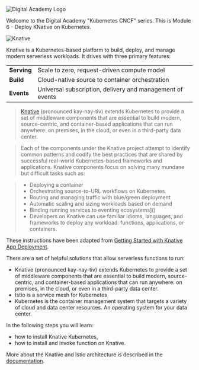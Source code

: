 ![Digital Academy Logo](/sylus/courses/kubernetes-cncf/module-6/assets/digital-academy-logo.png)

Welcome to the Digital Academy "Kubernetes CNCF" series. This is Module 6 - Deploy KNative on Kubernetes.

![Knative](/sylus/courses/kubernetes-cncf/module-6/assets/knative-logo.png "Build, deploy, and manage modern serverless workloads.")

Knative is a Kubernetes-based platform to build, deploy, and manage modern serverless workloads. It drives with three primary features:

|   |   |
|---|---|
| **Serving** | Scale to zero, request-driven compute model |
| **Build**   | Cloud-native source to container orchestration |
| **Events**  | Universal subscription, delivery and management of events |

> [Knative](https://github.com/knative/docs) (pronounced kay-nay-tiv) extends Kubernetes to provide a set of middleware components that are essential to build modern, source-centric, and container-based applications that can run anywhere: on premises, in the cloud, or even in a third-party data center.

> Each of the components under the Knative project attempt to identify common patterns and codify the best practices that are shared by successful real-world Kubernetes-based frameworks and applications. Knative components focus on solving many mundane but difficult tasks such as:

> - Deploying a container
> - Orchestrating source-to-URL workflows on Kubernetes
> - Routing and managing traffic with blue/green deployment
> - Automatic scaling and sizing workloads based on demand
> - Binding running services to eventing ecosystems]()
> - Developers on Knative can use familiar idioms, languages, and frameworks to deploy any workload: functions, applications, or containers.

These instructions have been adapted from [Getting Started with Knative App Deployment](https://github.com/knative/docs/blob/master/install/getting-started-knative-app.md).

There are a set of helpful solutions that allow serverless functions to run:

- Knative (pronounced kay-nay-tiv) extends Kubernetes to provide a set of middleware components that are essential to build modern, source-centric, and container-based applications that can run anywhere: on premises, in the cloud, or even in a third-party data center.
- Istio is a service mesh for Kubernetes
- Kubernetes is the container management system that targets a variety of cloud and data center resources. An operating system for your data center.

In the following steps you will learn:

- how to install Knative Kubernetes,
- how to install and invoke function on Knative.

More about the Knative and Istio architecture is described in the [documentation](https://github.com/knative/docs).
